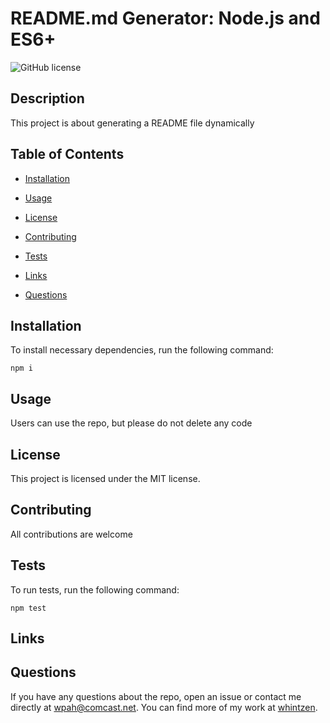 # README.md Generator: Node.js and ES6+
  

![GitHub license](https://img.shields.io/badge/license-MIT-blue.svg)


## Description 

This project is about generating a README file dynamically

## Table of Contents 

* [Installation](#installation)

* [Usage](#usage)

* [License](#license)

* [Contributing](#contributing)

* [Tests](#tests)

* [Links](#links)

* [Questions](#questions)

## Installation

To install necessary dependencies, run the following command:

```
npm i
```

## Usage

Users can use the repo, but please do not delete any code

## License

This project is licensed under the MIT license.
  
## Contributing

All contributions are welcome

## Tests

To run tests, run the following command:

```
npm test
```

## Links

## Questions

If you have any questions about the repo, open an issue or contact me directly at wpah@comcast.net. You can find more of my work at [whintzen](https://github.com/whintzen/).

